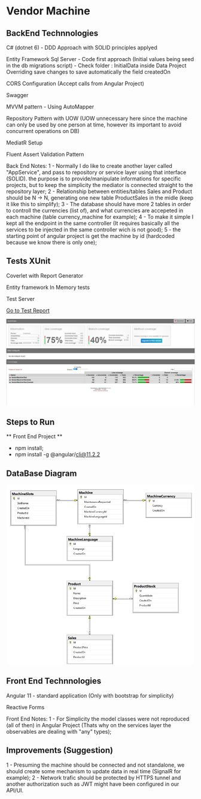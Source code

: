 Vendor Machine
==============
BackEnd Technnologies
---------------------
C# (dotnet 6) - DDD Approach with SOLID principles applyed

Entity Framework Sql Server - Code first approach (Initial values being seed in the db migrations script) - Check folder : InitialData inside Data Project
	Overriding save changes to save automatically the field createdOn

CORS Configuration (Accept calls from Angular Project)

Swagger

MVVM pattern - Using AutoMapper

Repository Pattern with UOW (UOW unnecessary here since the machine can only be used by one person at time, however its important to avoid concurrent operations on DB)

MediatR Setup

Fluent Assert Validation Pattern

Back End Notes:
1 - Normally I do like to create another layer called "AppService", and pass to repository or service layer using that interface (SOLID). the purpose is to provide/manipulate informations for specific projects, but to keep the simplicity the mediator is connected straight to the repository layer;
2 - Relationship between entities/tables Sales and Product should be N -> N, generating one new table ProductSales in the midle (keep it like this to simplify);
3 - The database should have more 2 tables in order to controll the currencies (list of), and what currencies are accepeted in each machine (table currency_machine for example);
4 - To make it simple I kept all the endpoint in the same controller (It requires basically all the services to be injected in the same controller wich is not good);
5 - the starting point of angular project is get the machine by id (hardcoded because we know there is only one);


Tests XUnit
------------
Coverlet with Report Generator

Entity framework In Memory tests

Test Server

[Go to Test Report](https://github.com/fabiofos/DenTest/blob/master/BackEnd/VendorMachineTest/VendorMachineTest.Tests/CoverageReport/index.html)

![alt text](Coverage.jpg)

Steps to Run
------------
** Front End Project **
* npm install; 
* npm install -g @angular/cli@11.2.2



DataBase Diagram 
----------------
![alt text](DbDiagram.jpg)

Front End Technnologies
------------------------
Angular 11 - standard application (Only with bootstrap for simplicity)

Reactive Forms

Front End Notes:
1 - For Simplicity the model classes were not reproduced (all of then) in Angular Project (Thats why on the services layer the observables are dealing with "any" types);


Improvements (Suggestion)
-------------------------
1 - Presuming the machine should be connected and not standalone, we should create some mechanism to update data in real time (SignalR for example);
2 - Network trafic should be protected by HTTPS tunnel and another authorization such as JWT might have been configured in our API/UI.
